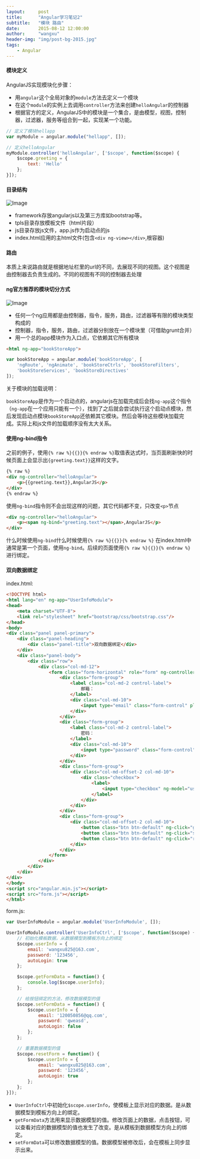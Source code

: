 ```yaml
---
layout:     post
title:      "Angular学习笔记2"
subtitle:   "模块 路由"
date:       2015-08-12 12:00:00
author:     "wangxu"
header-img: "img/post-bg-2015.jpg"
tags:
    - Angular
---
```


#### 模块定义

AngularJS实现模块化步骤：
* 用`angular`这个全局对象的`module`方法去定义一个模块
* 在这个`module`的实例上去调用`controller`方法来创建`helloAngular`的控制器
* 根据官方的定义，AngularJS中的模块是一个集合，是由模型，视图，控制器，过滤器，服务等组合到一起，实现某一个功能。

```javascript
// 定义了模块hellapp
var myModule = angular.module("hellapp", []);

// 定义helloAngular
myModule.controller('helloAngular', ['$scope', function($scope) {
    $scope.greeting = {
        text: 'Hello'
    };
}]);
```

#### 目录结构

![Image](https://github.com/ttian226/learn_angularjs/blob/master/imgs/ng-file-list.png)

* framework存放angularjs以及第三方库如bootstrap等。
* tpls目录存放模板文件（html片段）
* js目录存放js文件，app.js作为启动点的js
* index.html应用的主html文件(包含`<div ng-view></div>`,根容器)

#### 路由

本质上来说路由就是根据地址栏里的url的不同，去展现不同的视图。这个视图是由控制器去负责生成的。不同的视图有不同的控制器去处理

#### ng官方推荐的模块切分方式

![Image](https://github.com/ttian226/learn_angularjs/blob/master/imgs/ng-modules.png)

* 任何一个ng应用都是由控制器，指令，服务，路由，过滤器等有限的模块类型构成的
* 控制器，指令，服务，路由，过滤器分别放在一个模块里（可借助grunt合并）
* 用一个总的app模块作为入口点，它依赖其它所有模块

```html
<html ng-app="bookStoreApp">
```

```javascript
var bookStoreApp = angular.module('bookStoreApp', [
    'ngRoute', 'ngAnimate', 'bookStoreCtrls', 'bookStoreFilters',
    'bookStoreServices', 'bookStoreDirectives'
]);
```
关于模块的加载说明：

`bookStoreApp`是作为一个启动点的，angularjs在加载完成后会找`ng-app`这个指令（`ng-app`在一个应用只能有一个），找到了之后就会尝试执行这个启动点模块，然后发现启动点模块`bookStoreApp`还依赖其它模块。然后会等待这些模块加载完成。实际上和js文件的加载顺序没有太大关系。


#### 使用ng-bind指令

之前的例子，使用`{% raw %}{{}}{% endraw %}`取值表达式时，当页面刷新快的时候页面上会显示出`{greeting.text}}`这样的文字。

```html
{% raw %}
<div ng-controller="helloAngular">
    <p>{{greeting.text}},AngularJS</p>
</div>
{% endraw %}
```

使用`ng-bind`指令则不会出现这样的问题，其它代码都不变，只改变`<p>`节点

```html
<div ng-controller="helloAngular">
    <p><span ng-bind="greeting.text"></span>,AngularJS</p>
</div>
```

什么时候使用`ng-bind`什么时候使用`{% raw %}{{}}{% endraw %}`
在index.html中通常是第一个页面，使用`ng-bind`。后续的页面使用`{% raw %}{{}}{% endraw %}`进行绑定。


#### 双向数据绑定

index.html:

```html
<!DOCTYPE html>
<html lang="en" ng-app="UserInfoModule">
<head>
    <meta charset="UTF-8">
    <link rel="stylesheet" href="bootstrap/css/bootstrap.css"/>
</head>
<body>
<div class="panel panel-primary">
    <div class="panel-heading">
        <div class="panel-title">双向数据绑定</div>
    </div>
    <div class="panel-body">
        <div class="row">
            <div class="col-md-12">
                <form class="form-horizontal" role="form" ng-controller="UserInfoCtrl">
                    <div class="form-group">
                        <label class="col-md-2 control-label">
                            邮箱：
                        </label>
                        <div class="col-md-10">
                            <input type="email" class="form-control" placeholder="推荐使用163邮箱" ng-model="userInfo.email"/>
                        </div>
                    </div>
                    <div class="form-group">
                        <label class="col-md-2 control-label">
                            密码：
                        </label>
                        <div class="col-md-10">
                            <input type="password" class="form-control" placeholder="只能是数字，字母，下划线" ng-model="userInfo.password"/>
                        </div>
                    </div>
                    <div class="form-group">
                        <div class="col-md-offset-2 col-md-10">
                            <div class="checkbox">
                                <label>
                                    <input type="checkbox" ng-model="userInfo.autoLogin"/>自动登录
                                </label>
                            </div>
                        </div>
                    </div>
                    <div class="form-group">
                        <div class="col-md-offset-2 col-md-10">
                            <button class="btn btn-default" ng-click="getFormData()">获取Form表单的值</button>
                            <button class="btn btn-default" ng-click="setFormData()">设置Form表单的值</button>
                            <button class="btn btn-default" ng-click="resetForm()">重置Form表单</button>
                        </div>
                    </div>
                </form>
            </div>
        </div>
    </div>
</div>
</body>
<script src="angular.min.js"></script>
<script src="form.js"></script>
</html>
```

form.js:

```javascript
var UserInfoModule = angular.module('UserInfoModule', []);

UserInfoModule.controller('UserInfoCtrl', ['$scope', function($scope) {
    // 初始化模板数据，从数据模型到模板方向上的绑定
    $scope.userInfo = {
        email: 'wangxu825@163.com',
        password: '123456',
        autoLogin: true
    };

    $scope.getFormData = function() {
        console.log($scope.userInfo);
    };

    // 给按钮绑定的方法，修改数据模型的值
    $scope.setFormData = function() {
        $scope.userInfo = {
            email: '120050856@qq.com',
            password: 'qweasd',
            autoLogin: false
        };
    };

    // 重置数据模型的值
    $scope.resetForm = function() {
        $scope.userInfo = {
            email: 'wangxu825@163.com',
            password: '123456',
            autoLogin: true
        };
    };
}]);
```

* `UserInfoCtrl`中初始化`$scope.userInfo`，使模板上显示对应的数据。是从数据模型到模板方向上的绑定。
* `getFormData`方法用来显示数据模型的值。修改页面上的数据，点击按钮，可以查看对应的数据模型的值也发生了改变。是从模板到数据模型方向上的绑定。
* `setFormData`可以修改数据模型的值。数据模型被修改后，会在模板上同步显示出来。

